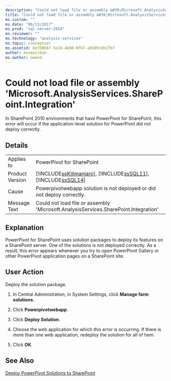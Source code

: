 ```yaml
---
description: "Could not load file or assembly &#39;Microsoft.AnalysisServices.SharePoint.Integration&#39;"
title: "Could not load file or assembly &#39;Microsoft.AnalysisServices.SharePoint.Integration&#39; | Microsoft Docs"
ms.custom: ""
ms.date: "06/13/2017"
ms.prod: "sql-server-2014"
ms.reviewer: ""
ms.technology: "analysis-services"
ms.topic: conceptual
ms.assetid: 6e350b67-5e18-4b90-8fb7-a0109cbb27b7
author: minewiskan
ms.author: owend
---
```

# Could not load file or assembly &#39;Microsoft.AnalysisServices.SharePoint.Integration&#39;
  In SharePoint 2010 environments that have PowerPivot for SharePoint, this error will occur if the application-level solution for PowerPivot did not deploy correctly.  
  
## Details  
  
|||  
|-|-|  
|Applies to|PowerPivot for SharePoint|  
|Product Version|[!INCLUDE[ssKilimanjaro](../../includes/sskilimanjaro-md.md)], [!INCLUDE[ssSQL11](../../includes/sssql11-md.md)], [!INCLUDE[ssSQL14](../../includes/sssql14-md.md)]|  
|Cause|Powerpivotwebapp solution is not deployed or did not deploy correctly.|  
|Message Text|Could not load file or assembly 'Microsoft.AnalysisServices.SharePoint.Integration'|  
  
## Explanation  
 PowerPivot for SharePoint uses solution packages to deploy its features on a SharePoint server. One of the solutions is not deployed correctly. As a result, this error appears whenever you try to open PowerPivot Gallery or other PowerPivot application pages on a SharePoint site.  
  
## User Action  
 Deploy the solution package.  
  
1.  In Central Administration, in System Settings, click **Manage farm solutions**.  
  
2.  Click **Powerpivotwebapp**.  
  
3.  Click **Deploy Solution**.  
  
4.  Choose the web application for which this error is occurring. If there is more than one web application, redeploy the solution for all of hem.  
  
5.  Click **OK**.  
  
## See Also  
 [Deploy PowerPivot Solutions to SharePoint](deploy-power-pivot-solutions-to-sharepoint.md)  
  
  
